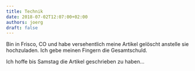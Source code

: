 ```yaml
---
title: Technik
date: 2018-07-02T12:07:00+02:00
authors: joerg
draft: false
---
```


Bin in Frisco, CO und habe versehentlich meine Artikel gelöscht anstelle sie hochzuladen. Ich gebe meinen Fingern die Gesamtschuld.

Ich hoffe bis Samstag die Artikel geschrieben zu haben...

